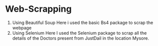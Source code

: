 # Web-Scrapping
1) Using Beautiful Soup
Here i used the basic Bs4 package to scrap the webpage
2) Using Selenium
Here I used the Selenium package to scrap all the details of the Doctors present from JustDail in the location Mysore.
